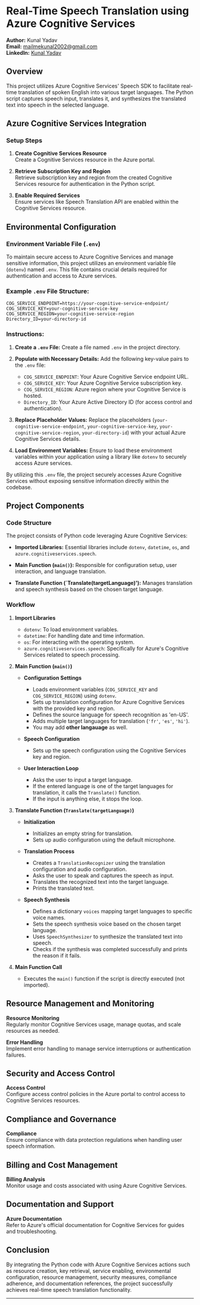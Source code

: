 # Real-Time Speech Translation using Azure Cognitive Services

**Author:** Kunal Yadav  
**Email:** mailmekunal2002@gmail.com  
**LinkedIn:** [Kunal Yadav](https://www.linkedin.com/in/kunal-yadav-274879225/)

## Overview

This project utilizes Azure Cognitive Services' Speech SDK to facilitate real-time translation of spoken English into various target languages. The Python script captures speech input, translates it, and synthesizes the translated text into speech in the selected language.
## Azure Cognitive Services Integration

### Setup Steps

1. **Create Cognitive Services Resource**  
Create a Cognitive Services resource in the Azure portal.
  
2. **Retrieve Subscription Key and Region**  
Retrieve subscription key and region from the created Cognitive Services resource for authentication in the Python script.
  
3. **Enable Required Services**  
Ensure services like Speech Translation API are enabled within the Cognitive Services resource.


## Environmental Configuration

### Environment Variable File (`.env`)

To maintain secure access to Azure Cognitive Services and manage sensitive information, this project utilizes an environment variable file (`dotenv`) named `.env`. This file contains crucial details required for authentication and access to Azure services.

### Example `.env` File Structure:

```plaintext
COG_SERVICE_ENDPOINT=https://your-cognitive-service-endpoint/
COG_SERVICE_KEY=your-cognitive-service-key
COG_SERVICE_REGION=your-cognitive-service-region
Directory_ID=your-directory-id
```

### Instructions:

1. **Create a `.env` File:** Create a file named `.env` in the project directory.
   
2. **Populate with Necessary Details:** Add the following key-value pairs to the `.env` file:
   - `COG_SERVICE_ENDPOINT`: Your Azure Cognitive Service endpoint URL.
   - `COG_SERVICE_KEY`: Your Azure Cognitive Service subscription key.
   - `COG_SERVICE_REGION`: Azure region where your Cognitive Service is hosted.
   - `Directory_ID`: Your Azure Active Directory ID (for access control and authentication).

3. **Replace Placeholder Values:** Replace the placeholders (`your-cognitive-service-endpoint`, `your-cognitive-service-key`, `your-cognitive-service-region`, `your-directory-id`) with your actual Azure Cognitive Services details.

4. **Load Environment Variables:** Ensure to load these environment variables within your application using a library like `dotenv` to securely access Azure services.

By utilizing this `.env` file, the project securely accesses Azure Cognitive Services without exposing sensitive information directly within the codebase.
## Project Components

### Code Structure

The project consists of Python code leveraging Azure Cognitive Services:

- **Imported Libraries:** Essential libraries include `dotenv`, `datetime`, `os`, and `azure.cognitiveservices.speech`.
  
- **Main Function (`main()`):** Responsible for configuration setup, user interaction, and language translation.
  
- **Translate Function (`Translate(targetLanguage)'):** Manages translation and speech synthesis based on the chosen target language.

### Workflow

1. **Import Libraries**
    - `dotenv`: To load environment variables.
    - `datetime`: For handling date and time information.
    - `os`: For interacting with the operating system.
    - `azure.cognitiveservices.speech`: Specifically for Azure's Cognitive Services related to speech processing.
  
2. **Main Function (`main()`)**
    - **Configuration Settings**
        - Loads environment variables (`COG_SERVICE_KEY` and `COG_SERVICE_REGION`) using `dotenv`.
        - Sets up translation configuration for Azure Cognitive Services with the provided key and region.
        - Defines the source language for speech recognition as 'en-US'.
        - Adds multiple target languages for translation (`'fr'`, `'es'`, `'hi'`).
        - You may add **other langauage** as well.
    
    - **Speech Configuration**
        - Sets up the speech configuration using the Cognitive Services key and region.
    
    - **User Interaction Loop**
        - Asks the user to input a target language.
        - If the entered language is one of the target languages for translation, it calls the `Translate()` function.
        - If the input is anything else, it stops the loop.
  
3. **Translate Function (`Translate(targetLanguage)`)**
    - **Initialization**
        - Initializes an empty string for translation.
        - Sets up audio configuration using the default microphone.
  
    - **Translation Process**
        - Creates a `TranslationRecognizer` using the translation configuration and audio configuration.
        - Asks the user to speak and captures the speech as input.
        - Translates the recognized text into the target language.
        - Prints the translated text.
  
    - **Speech Synthesis**
        - Defines a dictionary `voices` mapping target languages to specific voice names.
        - Sets the speech synthesis voice based on the chosen target language.
        - Uses `SpeechSynthesizer` to synthesize the translated text into speech.
        - Checks if the synthesis was completed successfully and prints the reason if it fails.
  
4. **Main Function Call**
    - Executes the `main()` function if the script is directly executed (not imported).




## Resource Management and Monitoring

**Resource Monitoring**  
 Regularly monitor Cognitive Services usage, manage quotas, and scale resources as needed.

**Error Handling**  
Implement error handling to manage service interruptions or authentication failures.

## Security and Access Control

**Access Control**  
Configure access control policies in the Azure portal to control access to Cognitive Services resources.

## Compliance and Governance

**Compliance**  
 Ensure compliance with data protection regulations when handling user speech information.

## Billing and Cost Management

**Billing Analysis**  
Monitor usage and costs associated with using Azure Cognitive Services.

## Documentation and Support

**Azure Documentation**  
 Refer to Azure's official documentation for Cognitive Services for guides and troubleshooting.

## Conclusion

By integrating the Python code with Azure Cognitive Services actions such as resource creation, key retrieval, service enabling, environmental configuration, resource management, security measures, compliance adherence, and documentation references, the project successfully achieves real-time speech translation functionality.

---